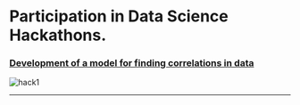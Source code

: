 # Participation in Data Science Hackathons.

### [Development of a model for finding correlations in data](https://www.zavodit.ru/upload/certificates/users/71/8365_4a2c79c2a9b4ff25.pdf)

<img src="https://i.imgur.com/f1QWdrg.png" alt="hack1"/>

---
